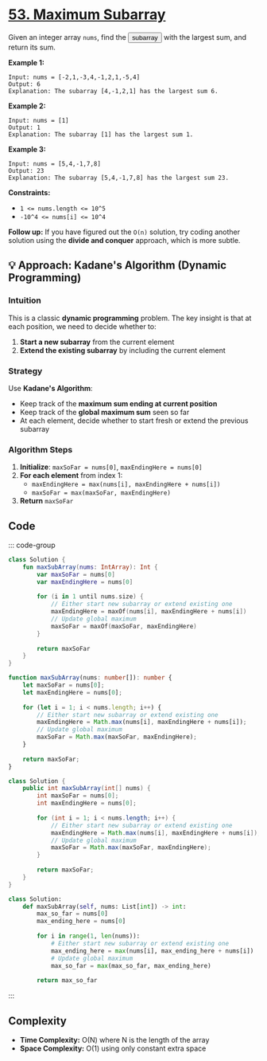 # [53. Maximum Subarray](https://leetcode.com/problems/maximum-subarray/description/?envType=study-plan-v2&envId=top-interview-150)

Given an integer array <code>nums</code>, find the <button type="button" aria-haspopup="dialog" aria-expanded="false" aria-controls="radix-:r1n:" data-state="closed" class="">subarray</button> with the largest sum, and return its sum.

**Example 1:** 

```
Input: nums = [-2,1,-3,4,-1,2,1,-5,4]
Output: 6
Explanation: The subarray [4,-1,2,1] has the largest sum 6.
```

**Example 2:** 

```
Input: nums = [1]
Output: 1
Explanation: The subarray [1] has the largest sum 1.
```

**Example 3:** 

```
Input: nums = [5,4,-1,7,8]
Output: 23
Explanation: The subarray [5,4,-1,7,8] has the largest sum 23.
```

**Constraints:** 

- <code>1 <= nums.length <= 10^5</code>
- <code>-10^4 <= nums[i] <= 10^4</code>

**Follow up:**  If you have figured out the <code>O(n)</code> solution, try coding another solution using the **divide and conquer**  approach, which is more subtle.

## 💡 Approach: Kadane's Algorithm (Dynamic Programming)

### Intuition

This is a classic **dynamic programming** problem. The key insight is that at each position, we need to decide whether to:
1. **Start a new subarray** from the current element
2. **Extend the existing subarray** by including the current element

### Strategy

Use **Kadane's Algorithm**:
- Keep track of the **maximum sum ending at current position**
- Keep track of the **global maximum sum** seen so far
- At each element, decide whether to start fresh or extend the previous subarray

### Algorithm Steps

1. **Initialize**: `maxSoFar = nums[0]`, `maxEndingHere = nums[0]`
2. **For each element** from index 1:
   - `maxEndingHere = max(nums[i], maxEndingHere + nums[i])`
   - `maxSoFar = max(maxSoFar, maxEndingHere)`
3. **Return** `maxSoFar`

## Code

::: code-group

```kotlin [Kotlin]
class Solution {
    fun maxSubArray(nums: IntArray): Int {
        var maxSoFar = nums[0]
        var maxEndingHere = nums[0]
        
        for (i in 1 until nums.size) {
            // Either start new subarray or extend existing one
            maxEndingHere = maxOf(nums[i], maxEndingHere + nums[i])
            // Update global maximum
            maxSoFar = maxOf(maxSoFar, maxEndingHere)
        }
        
        return maxSoFar
    }
}
```

```typescript [TypeScript]
function maxSubArray(nums: number[]): number {
    let maxSoFar = nums[0];
    let maxEndingHere = nums[0];
    
    for (let i = 1; i < nums.length; i++) {
        // Either start new subarray or extend existing one
        maxEndingHere = Math.max(nums[i], maxEndingHere + nums[i]);
        // Update global maximum
        maxSoFar = Math.max(maxSoFar, maxEndingHere);
    }
    
    return maxSoFar;
}
```

```java [Java]
class Solution {
    public int maxSubArray(int[] nums) {
        int maxSoFar = nums[0];
        int maxEndingHere = nums[0];
        
        for (int i = 1; i < nums.length; i++) {
            // Either start new subarray or extend existing one
            maxEndingHere = Math.max(nums[i], maxEndingHere + nums[i]);
            // Update global maximum
            maxSoFar = Math.max(maxSoFar, maxEndingHere);
        }
        
        return maxSoFar;
    }
}
```

```python [Python]
class Solution:
    def maxSubArray(self, nums: List[int]) -> int:
        max_so_far = nums[0]
        max_ending_here = nums[0]
        
        for i in range(1, len(nums)):
            # Either start new subarray or extend existing one
            max_ending_here = max(nums[i], max_ending_here + nums[i])
            # Update global maximum
            max_so_far = max(max_so_far, max_ending_here)
        
        return max_so_far
```

:::

## Complexity

- **Time Complexity:** O(N) where N is the length of the array
- **Space Complexity:** O(1) using only constant extra space